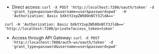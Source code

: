 * Direct access:
`curl -X POST 'http://localhost:7200/oauth/token' -d 'grant_type=password&username=user&password=pwd'  -H 'Authorization: Basic bXktY2xpZW50OnNlY3JldA=='`

`curl -H 'Authorization: Basic bXktY2xpZW50OnNlY3JldA==' 'http://localhost:7200/private?access_token=token'`


* Access through API Gateway:
`curl -X POST 'http://localhost:7000/auth-ws/oauth/token' -d 'grant_type=password&username=user&password=pwd'`